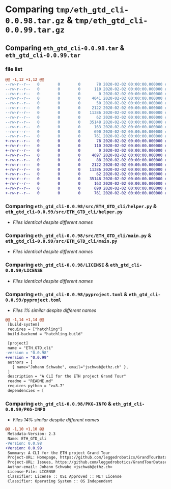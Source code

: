 # Comparing `tmp/eth_gtd_cli-0.0.98.tar.gz` & `tmp/eth_gtd_cli-0.0.99.tar.gz`

## Comparing `eth_gtd_cli-0.0.98.tar` & `eth_gtd_cli-0.0.99.tar`

### file list

```diff
@@ -1,12 +1,12 @@
--rw-r--r--   0        0        0       78 2020-02-02 00:00:00.000000 eth_gtd_cli-0.0.98/deploy.sh
--rw-r--r--   0        0        0      110 2020-02-02 00:00:00.000000 eth_gtd_cli-0.0.98/requirements.txt
--rw-r--r--   0        0        0        0 2020-02-02 00:00:00.000000 eth_gtd_cli-0.0.98/src/ETH_GTD_cli/__init__.py
--rw-r--r--   0        0        0     4041 2020-02-02 00:00:00.000000 eth_gtd_cli-0.0.98/src/ETH_GTD_cli/auth.py
--rw-r--r--   0        0        0       50 2020-02-02 00:00:00.000000 eth_gtd_cli-0.0.98/src/ETH_GTD_cli/consts.py
--rw-r--r--   0        0        0     2122 2020-02-02 00:00:00.000000 eth_gtd_cli-0.0.98/src/ETH_GTD_cli/helper.py
--rw-r--r--   0        0        0    11386 2020-02-02 00:00:00.000000 eth_gtd_cli-0.0.98/src/ETH_GTD_cli/main.py
--rw-r--r--   0        0        0       62 2020-02-02 00:00:00.000000 eth_gtd_cli-0.0.98/.gitignore
--rw-r--r--   0        0        0    35148 2020-02-02 00:00:00.000000 eth_gtd_cli-0.0.98/LICENSE
--rw-r--r--   0        0        0      163 2020-02-02 00:00:00.000000 eth_gtd_cli-0.0.98/README.md
--rw-r--r--   0        0        0      690 2020-02-02 00:00:00.000000 eth_gtd_cli-0.0.98/pyproject.toml
--rw-r--r--   0        0        0      761 2020-02-02 00:00:00.000000 eth_gtd_cli-0.0.98/PKG-INFO
+-rw-r--r--   0        0        0       78 2020-02-02 00:00:00.000000 eth_gtd_cli-0.0.99/deploy.sh
+-rw-r--r--   0        0        0      110 2020-02-02 00:00:00.000000 eth_gtd_cli-0.0.99/requirements.txt
+-rw-r--r--   0        0        0        0 2020-02-02 00:00:00.000000 eth_gtd_cli-0.0.99/src/ETH_GTD_cli/__init__.py
+-rw-r--r--   0        0        0     4697 2020-02-02 00:00:00.000000 eth_gtd_cli-0.0.99/src/ETH_GTD_cli/auth.py
+-rw-r--r--   0        0        0       88 2020-02-02 00:00:00.000000 eth_gtd_cli-0.0.99/src/ETH_GTD_cli/consts.py
+-rw-r--r--   0        0        0     2122 2020-02-02 00:00:00.000000 eth_gtd_cli-0.0.99/src/ETH_GTD_cli/helper.py
+-rw-r--r--   0        0        0    11386 2020-02-02 00:00:00.000000 eth_gtd_cli-0.0.99/src/ETH_GTD_cli/main.py
+-rw-r--r--   0        0        0       62 2020-02-02 00:00:00.000000 eth_gtd_cli-0.0.99/.gitignore
+-rw-r--r--   0        0        0    35148 2020-02-02 00:00:00.000000 eth_gtd_cli-0.0.99/LICENSE
+-rw-r--r--   0        0        0      163 2020-02-02 00:00:00.000000 eth_gtd_cli-0.0.99/README.md
+-rw-r--r--   0        0        0      690 2020-02-02 00:00:00.000000 eth_gtd_cli-0.0.99/pyproject.toml
+-rw-r--r--   0        0        0      761 2020-02-02 00:00:00.000000 eth_gtd_cli-0.0.99/PKG-INFO
```

### Comparing `eth_gtd_cli-0.0.98/src/ETH_GTD_cli/helper.py` & `eth_gtd_cli-0.0.99/src/ETH_GTD_cli/helper.py`

 * *Files identical despite different names*

### Comparing `eth_gtd_cli-0.0.98/src/ETH_GTD_cli/main.py` & `eth_gtd_cli-0.0.99/src/ETH_GTD_cli/main.py`

 * *Files identical despite different names*

### Comparing `eth_gtd_cli-0.0.98/LICENSE` & `eth_gtd_cli-0.0.99/LICENSE`

 * *Files identical despite different names*

### Comparing `eth_gtd_cli-0.0.98/pyproject.toml` & `eth_gtd_cli-0.0.99/pyproject.toml`

 * *Files 1% similar despite different names*

```diff
@@ -1,14 +1,14 @@
 [build-system]
 requires = ["hatchling"]
 build-backend = "hatchling.build"
 
 [project]
 name = "ETH_GTD_cli"
-version = "0.0.98"
+version = "0.0.99"
 authors = [
   { name="Johann Schwabe", email="jschwab@ethz.ch" },
 ]
 description = "A CLI for the ETH project Grand Tour"
 readme = "README.md"
 requires-python = ">=3.7"
 dependencies = [
```

### Comparing `eth_gtd_cli-0.0.98/PKG-INFO` & `eth_gtd_cli-0.0.99/PKG-INFO`

 * *Files 14% similar despite different names*

```diff
@@ -1,10 +1,10 @@
 Metadata-Version: 2.3
 Name: ETH_GTD_cli
-Version: 0.0.98
+Version: 0.0.99
 Summary: A CLI for the ETH project Grand Tour
 Project-URL: Homepage, https://github.com/leggedrobotics/GrandTourDatasets
 Project-URL: Issues, https://github.com/leggedrobotics/GrandTourDatasets/issues
 Author-email: Johann Schwabe <jschwab@ethz.ch>
 License-File: LICENSE
 Classifier: License :: OSI Approved :: MIT License
 Classifier: Operating System :: OS Independent
```

